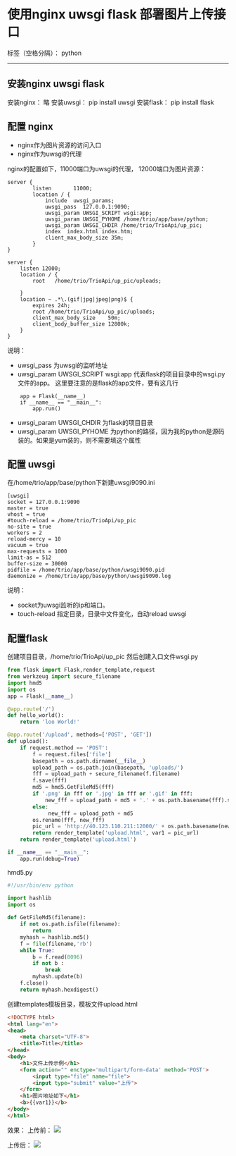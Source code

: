 ﻿# 使用nginx uwsgi flask 部署图片上传接口

标签（空格分隔）： python

---

## 安装nginx uwsgi flask
安装nginx： 略
安装uwsgi： pip install uwsgi
安装flask： pip install flask

## 配置 nginx

 - nginx作为图片资源的访问入口
 - nginx作为uwsgi的代理
 
nginx的配置如下，11000端口为uwsgi的代理， 12000端口为图片资源：
```
server {
        listen       11000;
        location / {            
            include  uwsgi_params;
            uwsgi_pass  127.0.0.1:9090;
            uwsgi_param UWSGI_SCRIPT wsgi:app;
            uwsgi_param UWSGI_PYHOME /home/trio/app/base/python;
            uwsgi_param UWSGI_CHDIR /home/trio/TrioApi/up_pic;
            index  index.html index.htm;
            client_max_body_size 35m;
        }
}

server {
	listen 12000;
	location / {
		root   /home/trio/TrioApi/up_pic/uploads;

	}
	location ~ .*\.(gif|jpg|jpeg|png)$ {  
        expires 24h;  
        root /home/trio/TrioApi/up_pic/uploads;
        client_max_body_size    50m;  
        client_body_buffer_size 12800k;  
    }
}
```

说明：

 - uwsgi_pass 为uwsgi的监听地址
 - uwsgi_param UWSGI_SCRIPT wsgi:app  代表flask的项目目录中的wsgi.py文件的app。
    这里要注意的是flask的app文件，要有这几行
```
    app = Flask(__name__)
    if __name__ == "__main__":
        app.run()
```
 - uwsgi_param UWSGI_CHDIR 为flask的项目目录
 - uwsgi_param UWSGI_PYHOME 为python的路径，因为我的python是源码装的。如果是yum装的，则不需要填这个属性

## 配置 uwsgi
在/home/trio/app/base/python下新建uwsgi9090.ini
```
[uwsgi]
socket = 127.0.0.1:9090
master = true
vhost = true
#touch-reload = /home/trio/TrioApi/up_pic
no-site = true
workers = 2
reload-mercy = 10     
vacuum = true 
max-requests = 1000   
limit-as = 512
buffer-size = 30000
pidfile = /home/trio/app/base/python/uwsgi9090.pid
daemonize = /home/trio/app/base/python/uwsgi9090.log
```
说明：

 - socket为uwsgi监听的ip和端口。
 - touch-reload 指定目录，目录中文件变化，自动reload uwsgi

## 配置flask
创建项目目录，/home/trio/TrioApi/up_pic
然后创建入口文件wsgi.py
```python
from flask import Flask,render_template,request
from werkzeug import secure_filename
import hmd5
import os
app = Flask(__name__)

@app.route('/')
def hello_world():
    return 'loo World!'

@app.route('/upload', methods=['POST', 'GET'])
def upload():
    if request.method == 'POST':
        f = request.files['file']
        basepath = os.path.dirname(__file__)
        upload_path = os.path.join(basepath, 'uploads/')
        fff = upload_path + secure_filename(f.filename)
        f.save(fff)
        md5 = hmd5.GetFileMd5(fff)
        if '.png' in fff or '.jpg' in fff or '.gif' in fff:
            new_fff = upload_path + md5 + '.' + os.path.basename(fff).split('.')[1]
        else:
             new_fff = upload_path + md5
        os.rename(fff, new_fff)
        pic_url = 'http://40.123.110.211:12000/' + os.path.basename(new_fff)
        return render_template('upload.html', var1 = pic_url)
    return render_template('upload.html')

if __name__ == "__main__":
    app.run(debug=True)
```
hmd5.py
```python
#!/usr/bin/env python

import hashlib                    
import os
                                  
def GetFileMd5(filename):
    if not os.path.isfile(filename):
        return
    myhash = hashlib.md5()
    f = file(filename,'rb')
    while True:
        b = f.read(8096)
        if not b :
            break
        myhash.update(b)
    f.close()
    return myhash.hexdigest()
```
创建templates模板目录，模板文件upload.html
```html
<!DOCTYPE html>
<html lang="en">
<head>
    <meta charset="UTF-8">
    <title>Title</title>
</head>
<body>
    <h1>文件上传示例</h1>
    <form action="" enctype='multipart/form-data' method='POST'>
        <input type="file" name="file">
        <input type="submit" value="上传">
    </form>
    <h1>图片地址如下</h1>
    <b>{{var1}}</b>
</body>
</html>
```

效果：
上传前：
![](http://40.125.164.174:12000/67809f3141428cf810da5f57b76009a1.png)

上传后：
![](http://40.125.164.174:12000/ae59fa461b862b83f6bac9534af04d21.png)